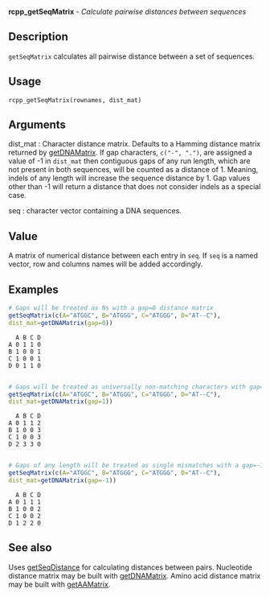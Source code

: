





**rcpp_getSeqMatrix** - *Calculate pairwise distances between sequences*

Description
--------------------

`getSeqMatrix` calculates all pairwise distance between a set of sequences.


Usage
--------------------
```
rcpp_getSeqMatrix(rownames, dist_mat)
```

Arguments
-------------------

dist_mat
:   Character distance matrix. Defaults to a Hamming distance 
matrix returned by [getDNAMatrix](getDNAMatrix.md). If gap 
characters, `c("-", ".")`, are assigned a value of -1 
in `dist_mat` then contiguous gaps of any run length,
which are not present in both sequences, will be counted as a 
distance of 1. Meaning, indels of any length will increase
the sequence distance by 1. Gap values other than -1 will 
return a distance that does not consider indels as a special case.

seq
:   character vector containing a DNA sequences.



Value
-------------------

A matrix of numerical distance between each entry in `seq`. 
If `seq` is a named vector, row and columns names will be added 
accordingly.



Examples
-------------------

```R
# Gaps will be treated as Ns with a gap=0 distance matrix
getSeqMatrix(c(A="ATGGC", B="ATGGG", C="ATGGG", D="AT--C"), 
dist_mat=getDNAMatrix(gap=0))

```


```
  A B C D
A 0 1 1 0
B 1 0 0 1
C 1 0 0 1
D 0 1 1 0

```


```R

# Gaps will be treated as universally non-matching characters with gap=1
getSeqMatrix(c(A="ATGGC", B="ATGGG", C="ATGGG", D="AT--C"), 
dist_mat=getDNAMatrix(gap=1))

```


```
  A B C D
A 0 1 1 2
B 1 0 0 3
C 1 0 0 3
D 2 3 3 0

```


```R

# Gaps of any length will be treated as single mismatches with a gap=-1 distance matrix
getSeqMatrix(c(A="ATGGC", B="ATGGG", C="ATGGG", D="AT--C"), 
dist_mat=getDNAMatrix(gap=-1))
```


```
  A B C D
A 0 1 1 1
B 1 0 0 2
C 1 0 0 2
D 1 2 2 0

```



See also
-------------------

Uses [getSeqDistance](getSeqDistance.md) for calculating distances between pairs.
Nucleotide distance matrix may be built with [getDNAMatrix](getDNAMatrix.md). 
Amino acid distance matrix may be built with [getAAMatrix](getAAMatrix.md).




